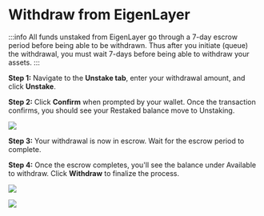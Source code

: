 # Withdraw from EigenLayer

:::info
All funds unstaked from EigenLayer go through a 7-day escrow period before being able to be withdrawn. Thus after you initiate (queue) the withdrawal, you must wait 7-days before being able to withdraw your assets.
:::

**Step 1:** Navigate to the **Unstake tab**, enter your withdrawal amount, and click **Unstake**.


**Step 2:** Click **Confirm** when prompted by your wallet. Once the transaction confirms, you should see your Restaked balance move to Unstaking.

![](/img/restake-guides/lst-m1-mainnet-withdrawal1.png)

**Step 3:** Your withdrawal is now in escrow. Wait for the escrow period to complete.

**Step 4:** Once the escrow completes, you'll see the balance under Available to withdraw. Click **Withdraw** to finalize the process.

![](/img/restake-guides/lst-m1-mainnet-withdrawal2.png)

![](/img/googleusercontentbackup/RLMOGvPSu2_BPRIu4o32LZIKFgSOySe8tatR67-pGsFPZxVmk1RSLvkNT_FHXcZUDtP8eINc2EQUG3y4X0yVM7l6Ly1q2iE8v1j6VDr7vI1wtR4GqKBsrLgc9pUwMvzu9UeXQbsumCSlGPNRiX9-1vA2.png)
